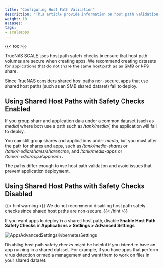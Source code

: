 ```yaml
---
title: "Configuring Host Path Validation"
description: "This article provide information on host path validation in SCALE."
weight: 10
aliases:
tags:
- scaleapps
---
```


{{< toc >}}

TrueNAS SCALE uses host path safety checks to ensure that host path volumes are secure when creating apps. We recommend creating datasets for applications that do not share the same host path as an SMB or NFS share.

Since TrueNAS considers shared host paths non-secure, apps that use shared host paths (such as an SMB shared dataset) fail to deploy. 

## Using Shared Host Paths with Safety Checks Enabled

If you group share and application data under a common dataset (such as *media*) where both use a path such as */tank/media/*, the application will fail to deploy. 

You can still group shares and applications under *media*, but you must alter the path for shares and apps, such as */tank/media-shares* or */tank/media/shares/sharename*, and */tank/media-apps* or */tank/media/apps/appname*. 

The paths differ enough to use host path validation and avoid issues that prevent application deployment. 

## Using Shared Host Paths with Safety Checks Disabled

{{< hint warning >}}
We do not recommend disabling host path safety checks since shared host paths are non-secure. 
{{< /hint >}}

If you want apps to deploy in a shared host path, disable **Enable Host Path Safety Checks** in **Applications > Settings > Advanced Settings**

![AppsAdvancedSettingsKubernetesSettings](/images/SCALE/22.12/AppsAdvancedSettingsKubernetesSettings.png "Apps Advanced Settings")

Disabling host path safety checks might be helpful if you intend to have an app running in a shared dataset. For example, if you have apps that perform virus detection or media management and want them to work on files in your shared dataset.